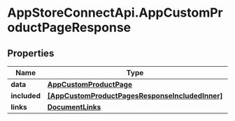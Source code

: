 # AppStoreConnectApi.AppCustomProductPageResponse

## Properties

Name | Type | Description | Notes
------------ | ------------- | ------------- | -------------
**data** | [**AppCustomProductPage**](AppCustomProductPage.md) |  | 
**included** | [**[AppCustomProductPagesResponseIncludedInner]**](AppCustomProductPagesResponseIncludedInner.md) |  | [optional] 
**links** | [**DocumentLinks**](DocumentLinks.md) |  | 


